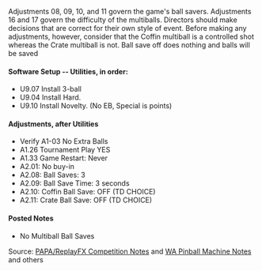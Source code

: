 Adjustments 08, 09, 10, and 11 govern the game's ball savers. Adjustments 16 and 17 govern the difficulty of the multiballs. Directors should make decisions that are correct for their own style of event. Before making any adjustments, however, consider that the Coffin multiball is a controlled shot whereas the Crate multiball is not.
Ball save off does nothing and balls will be saved

#### Software Setup -- Utilities, in order:
-   U9.07 Install 3-ball
-   U9.04 Install Hard.
-   U9.10 Install Novelty. (No EB, Special is points)
#### Adjustments, after Utilities
-   Verify A1-03 No Extra Balls
-   A1.26 Tournament Play YES
-   A1.33 Game Restart: Never
-   A2.01: No buy-in
-   A2.08: Ball Saves: 3
-   A2.09: Ball Save Time: 3 seconds
-   A2.10: Coffin Ball Save: OFF (TD CHOICE)
-   A2.11: Crate Ball Save: OFF (TD CHOICE)
#### Posted Notes
-   No Multiball Ball Saves

Source: [PAPA/ReplayFX Competition Notes](https://replayfoundation.org/papa/learning-center/director-guide/game-notes/#GameNotes) and [WA Pinball Machine Notes](http://wapinball.net/setups/) and others
